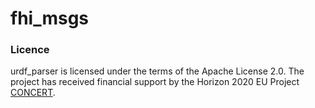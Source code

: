 # fhi_msgs

### Licence
urdf_parser is licensed under the terms of the Apache License 2.0. The project has received financial support by the Horizon 2020 EU Project [CONCERT](https://concertproject.eu/).